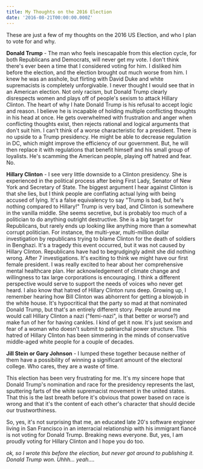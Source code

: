 ```yaml
---
title: My Thoughts on the 2016 Election
date: '2016-08-21T00:00:00.000Z'
---
```


These are just a few of my thoughts on the 2016 US Election, and who I plan to vote for and why.

**Donald Trump** - The man who feels inescapable from this election cycle, for both Republicans and Democrats, will never get my vote. I don't think there's ever been a time that I considered voting for him. I disliked him before the election, and the election brought out much worse from him. I knew he was an asshole, but flirting with David Duke and white supremacists is completely unforgivable. I never thought I would see that in an American election. Not only racism, but Donald Trump clearly disrespects women and plays off of people's sexism to attack Hillary Clinton. The heart of why I hate Donald Trump is his refusal to accept logic and reason. I believe he is incapable of holding multiple conflicting thoughts in his head at once. He gets overwhelmed with frustration and anger when conflicting thoughts exist, then rejects rational and logical arguments that don't suit him. I can't think of a worse characteristic for a president. There is no upside to a Trump presidency. He might be able to decrease regulation in DC, which might improve the efficiency of our government. But, he will then replace it with regulations that benefit himself and his small group of loyalists. He's scamming the American people, playing off hatred and fear. No.

**Hillary Clinton** - I see very little downside to a Clinton presidency. She is experienced in the political process after being First Lady, Senator of New York and Secretary of State. The biggest argument I hear against Clinton is that she lies, but I think people are conflating actual lying with being accused of lying. It's a false equivalency to say "Trump is bad, but he's nothing compared to Hillary!" Trump is very bad, and Clinton is somewhere in the vanilla middle. She seems secretive, but is probably too much of a politician to do anything outright destructive. She is a big target for Republicans, but rarely ends up looking like anything more than a somewhat corrupt politician. For instance, the multi-year, multi-million dollar investigation by republicans trying to blame Clinton for the death of soldiers in Benghazi. It's a tragedy this event occurred, but it was not caused by Hillary Clinton. Republicans have had to begrudgingly admit she did nothing wrong. After 7 investigations. It's exciting to think we might have our first female president. I was really excited to hear about her comprehensive mental healthcare plan. Her acknowledgement of climate change and willingness to tax large corporations is encouraging. I think a different perspective would serve to support the needs of voices who never get heard. I also know that hatred of Hillary Clinton runs deep. Growing up, I remember hearing how Bill Clinton was abhorrent for getting a blowjob in the white house. It's hypocritical that the party so mad at that nominated Donald Trump, but that's an entirely different story. People around me would call Hillary Clinton a nazi ("femi-nazi", is that better or worse?) and make fun of her for having cankles. I kind of get it now. It's just sexism and fear of a woman who doesn't submit to patriarchal power structure. This hatred of Hillary Clinton has been simmering in the minds of conservative middle-aged white people for a couple of decades.

**Jill Stein or Gary Johnson** - I lumped these together because neither of them have a possibility of winning a significant amount of the electoral college. Who cares, they are a waste of time.

This election has been very frustrating for me. It's my sincere hope that Donald Trump's nomination and race for the presidency represents the last, sputtering farts of the white supremacist movement in the united states. That this is the last breath before it's obvious that power based on race is wrong and that it's the content of each other's character that should decide our trustworthiness.

So, yes, it's not surprising that me, an educated late 20's software engineer living in San Francisco in an interracial relationship with his immigrant fiancé is not voting for Donald Trump. Breaking news everyone. But, yes, I am proudly voting for Hillary Clinton and I hope you do too.

_ok, so I wrote this before the election, but never got around to publishing it. Donald Trump won. Uhhh... yeah...._
